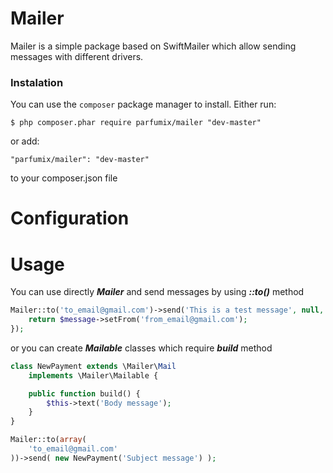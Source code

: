 # Mailer 

Mailer is a simple package based on SwiftMailer which allow sending messages with different drivers.

### Instalation
You can use the `composer` package manager to install. Either run:

    $ php composer.phar require parfumix/mailer "dev-master"

or add:

    "parfumix/mailer": "dev-master"

to your composer.json file

# Configuration

# Usage

You can use directly ***Mailer*** and send messages by using ***::to()*** method

```php
Mailer::to('to_email@gmail.com')->send('This is a test message', null, function ($message) {
    return $message->setFrom('from_email@gmail.com');
});
```

or you can create ***Mailable*** classes which require ***build*** method

```php
class NewPayment extends \Mailer\Mail
    implements \Mailer\Mailable {

    public function build() {
        $this->text('Body message');
    }
}

Mailer::to(array(
    'to_email@gmail.com'
))->send( new NewPayment('Subject message') );
```



